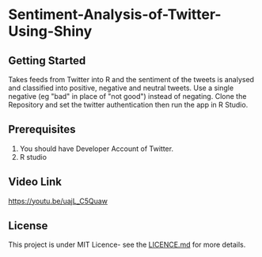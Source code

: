 # Sentiment-Analysis-of-Twitter-Using-Shiny

## Getting Started
Takes feeds from Twitter into R and the sentiment of the tweets is analysed and classified into positive, negative and neutral tweets.
Use a single negative (eg "bad" in place of "not good") instead of negating.
Clone the Repository and set the twitter authentication then run the app in R Studio.

## Prerequisites
1. You should have Developer Account of Twitter.
2. R studio

## Video Link
https://youtu.be/uajL_C5Quaw

## License
This project is under MIT Licence- see the [LICENCE.md](https://github.com/jayskhatri/Sentiment-Analysis-of-Twitter/blob/master/LICENSE) for more details.
